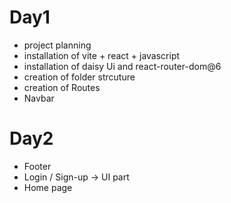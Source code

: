 # Day1
- project planning
- installation of vite + react + javascript
- installation of daisy Ui and react-router-dom@6
- creation of folder strcuture
- creation of Routes
- Navbar

# Day2 
- Footer
- Login / Sign-up -> UI part
- Home page
